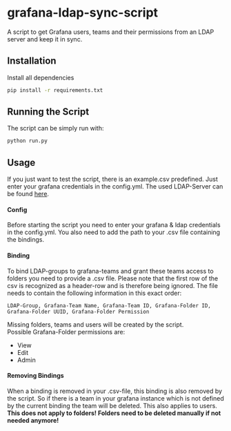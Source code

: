 # grafana-ldap-sync-script
A script to get Grafana users, teams and their permissions from an LDAP server and keep it in sync.

## Installation
Install all dependencies
```bash
pip install -r requirements.txt
```

## Running the Script
The script can be simply run with:
```bash
python run.py
```

## Usage
If you just want to test the script, there is an example.csv predefined. Just enter your grafana credentials in the config.yml.
The used LDAP-Server can be found [here](https://www.forumsys.com/tutorials/integration-how-to/ldap/online-ldap-test-server/).

#### Config
Before starting the script you need to enter your grafana & ldap credentials in the config.yml. You also need to add the
path to your .csv file containing the bindings.

#### Binding
To bind LDAP-groups to grafana-teams and grant these teams access to folders you need to provide a .csv file. Please note 
that the first row of the csv is recognized as a header-row and is therefore being ignored. 
The file needs to contain the following information in this exact order: 
<br> 
```CSV
LDAP-Group, Grafana-Team Name, Grafana-Team ID, Grafana-Folder ID, Grafana-Folder UUID, Grafana-Folder Permission
```
Missing folders, teams and users will be created by the script.
<br>
Possible Grafana-Folder permissions are:
- View
- Edit 
- Admin

#### Removing Bindings
When a binding is removed in your .csv-file, this binding is also removed by the script. So if there is a team in your grafana instance which
is not defined by the current binding the team will be deleted. This also applies to users. **This does not apply to folders! 
Folders need to be deleted manually if not needed anymore!**